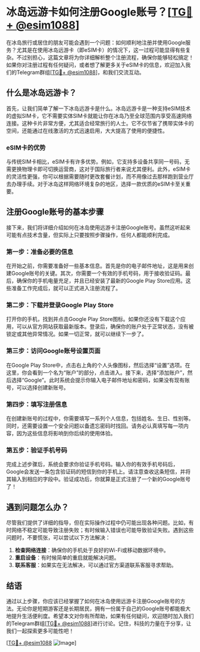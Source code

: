 # 冰岛远游卡如何注册Google账号？[[TG💪+ @esim1088](https://t.me/s/esim1088)]

在冰岛旅行或居住的朋友可能会遇到一个问题：如何顺利地注册并使用Google服务？尤其是在使用冰岛远游卡（即eSIM卡）的情况下，这一过程可能显得有些复杂。不过别担心，这篇文章将为你详细解析整个注册流程，确保你能够轻松搞定！如果你对注册过程有任何疑问，或者想了解更多关于eSIM卡的信息，欢迎加入我们的Telegram群组[[TG💪+ @esim1088](https://t.me/s/esim1088)]，和我们交流互动。

## 什么是冰岛远游卡？

首先，让我们简单了解一下冰岛远游卡是什么。冰岛远游卡是一种支持eSIM技术的虚拟SIM卡，它不需要实体SIM卡就能让你在冰岛乃至全球范围内享受高速网络连接。这种卡片非常方便，尤其适合经常旅行的人士。它不仅节省了携带实体卡的空间，还能通过在线激活的方式迅速启用，大大提高了使用的便捷性。

### eSIM卡的优势

与传统SIM卡相比，eSIM卡有许多优势。例如，它支持多设备共享同一号码，无需更换物理卡即可切换运营商，这对于国际旅行者来说尤其便利。此外，eSIM卡的灵活性更强，你可以根据需要随时更改套餐计划，而不用像过去那样跑到营业厅去办理手续。对于冰岛这样网络环境复杂的地区，选择一款优质的eSIM卡至关重要。

## 注册Google账号的基本步骤

接下来，我们将详细介绍如何在冰岛使用远游卡注册Google账号。虽然这听起来可能有点技术含量，但实际上只要按照步骤操作，任何人都能顺利完成。

### 第一步：准备必要的信息

在开始之前，你需要准备好一些基本信息。首先是你的电子邮件地址，这是用来创建Google账号的关键。其次，你需要一个有效的手机号码，用于接收验证码。最后，确保你的手机电量充足，并且已经安装了最新的Google Play Store应用。这些准备工作完成后，就可以正式进入注册流程了。

### 第二步：下载并登录Google Play Store

打开你的手机，找到并点击Google Play Store图标。如果你还没有下载这个应用，可以从官方网站获取最新版本。登录后，确保你的账户处于正常状态，没有被锁定或其他异常情况。如果一切正常，就可以继续下一步了。

### 第三步：访问Google账号设置页面

在Google Play Store中，点击右上角的个人头像图标，然后选择“设置”选项。在这里，你会看到一个名为“账户”的部分，点击进入。接下来，选择“添加账户”，然后选择“Google”。此时系统会提示你输入电子邮件地址和密码，如果没有现有账号，可以选择创建新账号。

### 第四步：填写注册信息

在创建新账号的过程中，你需要填写一系列个人信息，包括姓名、生日、性别等。同时，还需要设置一个安全问题以备遗忘密码时找回。请务必认真填写每一项内容，因为这些信息将影响到你后续的使用体验。

### 第五步：验证手机号码

完成上述步骤后，系统会要求你验证手机号码。输入你的有效手机号码后，Google会发送一条包含验证码的短信到你的手机上。请注意查收这条短信，并将其输入到相应的字段中。验证成功后，你就算是正式注册了一个新的Google账号了！

## 遇到问题怎么办？

尽管我们提供了详细的指导，但在实际操作过程中仍可能出现各种问题。比如，有时网络不稳定可能导致注册失败；有时候输入错误也可能导致验证失败。遇到这些问题时，不要慌张，可以尝试以下方法解决：

1. **检查网络连接**：确保你的手机处于良好的Wi-Fi或移动数据环境中。
2. **重启设备**：有时候简单的重启就能解决问题。
3. **联系客服**：如果实在无法解决，可以通过官方渠道联系客服寻求帮助。

## 结语

通过以上步骤，你应该已经掌握了如何在冰岛使用远游卡注册Google账号的方法。无论你是短期游客还是长期居民，拥有一份属于自己的Google账号都能极大地提升生活便利度。希望本文对你有所帮助，如果有任何疑问，欢迎随时加入我们的Telegram群组[[TG💪+ @esim1088](https://t.me/s/esim1088)]进行讨论。记住，科技的力量在于分享，让我们一起探索更多可能性吧！

[[TG💪+ @esim1088](https://t.me/s/esim1088) ![Image](https://i.postimg.cc/4NQfJmqS/Snipaste-2025-05-13-00-14-12.png)]
